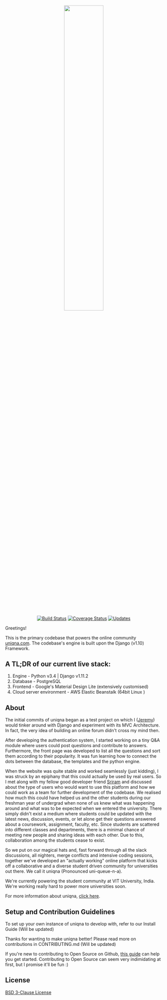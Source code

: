 ####  
<p align="center">
<img src="https://uniqna.com/static/assets/logo_colored.svg" width="50%"/>
<br>
<a href="https://travis-ci.org/uniqna/uniqna/"><img src="https://travis-ci.org/uniqna/uniqna.svg?branch=master" alt="Build Status" /></a>
<a href='https://coveralls.io/github/uniqna/uniqna?branch=master'><img src='https://coveralls.io/repos/github/uniqna/uniqna/badge.svg?branch=master' alt='Coverage Status' /></a>
<a href="https://pyup.io/repos/github/uniqna/uniqna/"><img src="https://pyup.io/repos/github/uniqna/uniqna/shield.svg" alt="Updates" /></a>
</p>

Greetings!

This is the primary codebase that powers the online community [uniqna.com](https://www.uniqna.com). The codebase's engine is  built upon the Django (v1.10) Framework.

## A TL;DR of our current live stack:

1. Engine - Python v3.4 | Django v1.11.2
2. Database - PostgreSQL
3. Frontend - Google's Material Design Lite (extensively customised)
4. Cloud server environment - AWS Elastic Beanstalk (64bit Linux )

## About

The initial commits of uniqna began as a test project on which I ([Jeremy](https://github.com/jeremyphilemon)) would tinker around with Django and experiment with its MVC Architecture. In fact, the very idea of building an online forum didn't cross my mind then.

After developing the authentication system, I started working on a tiny Q&A module where users could post questions and contribute to answers. Furthermore, the front page was developed to list all the questions and sort them according to their popularity. It was fun learning how to connect the dots between the database, the templates and the python engine.

When the website was quite stable and worked seamlessly (just kidding), I was struck by an epiphany that this could actually be used by real users. So I met along with my fellow good developer friend [Sriram](https://github.com/digi0ps) and discussed about the type of users who would want to use this platform and how we could work as a team for further development of the codebase. We realised how much this could have helped us and the other students during our freshman year of undergrad when none of us knew what was happening around and what was to be expected when we entered the university. There simply didn't exist a medium where students could be updated with the latest news, discussion, events, or let alone get their questions answered about a coursework, assignment, faculty, etc. Since students are scattered into different classes and departments, there is a minimal chance of meeting new people and sharing ideas with each other. Due to this, collaboration among the students cease to exist.

So we put on our magical hats and, fast forward through all the slack discussions, all nighters, merge conflicts and intensive coding sessions, together we've developed an "actually working" online platform that kicks off a collaborative and a diverse student driven community for universities out there. We call it uniqna (Pronounced uni-queue-n-a).

We're currently powering the student community at VIT University, India. We're working really hard to power more universities soon.

For more information about uniqna, [click here](https://gist.github.com/jeremyphilemon/063f1f890ddffc1b5d0e1d035835fb1b).

## Setup and Contribution Guidelines

To set up your own instance of uniqna to develop with, refer to our Install Guide (Will be updated)

Thanks for wanting to make uniqna better! Please read more on contributions in CONTRIBUTING.md (Will be updated)

If you're new to contributing to Open Source on Github, [this guide](https://guides.github.com/activities/contributing-to-open-source/) can help you get started. Contributing to Open Source can seem very indimidating at first, but I promise it'll be fun :)

## License

[BSD 3-Clause License](https://github.com/jeremyphilemon/uniqna/blob/master/LICENSE.md)
